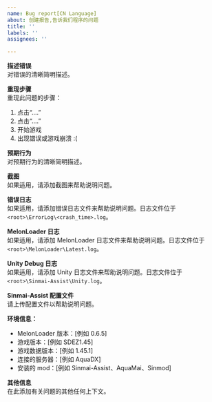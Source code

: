 ```yaml
---
name: Bug report[CN Language]
about: 创建报告,告诉我们程序的问题
title: ''
labels: ''
assignees: ''

---
```


**描述错误**  
对错误的清晰简明描述。

**重现步骤**  
重现此问题的步骤：  
1. 点击“....”
2. 点击“....”
3. 开始游戏
4. 出现错误或游戏崩溃 :(

**预期行为**  
对预期行为的清晰简明描述。

**截图**  
如果适用，请添加截图来帮助说明问题。

**错误日志**  
如果适用，请添加错误日志文件来帮助说明问题。日志文件位于``<root>\ErrorLog\<crash_time>.log``。

**MelonLoader 日志**  
如果适用，请添加 MelonLoader 日志文件来帮助说明问题。日志文件位于``<root>\MelonLoader\Latest.log``。

**Unity Debug 日志**  
如果适用，请添加 Unity 日志文件来帮助说明问题。日志文件位于``<root>\Sinmai-Assist\Unity.log``。

**Sinmai-Assist 配置文件**  
请上传配置文件以帮助说明问题。

**环境信息：**  
- MelonLoader 版本：[例如 0.6.5]  
- 游戏版本：[例如 SDEZ1.45]  
- 游戏数据版本：[例如 1.45.1]  
- 连接的服务器：[例如 AquaDX]  
- 安装的 mod：[例如 Sinmai-Assist、AquaMai、Sinmod]

**其他信息**  
在此添加有关问题的其他任何上下文。
